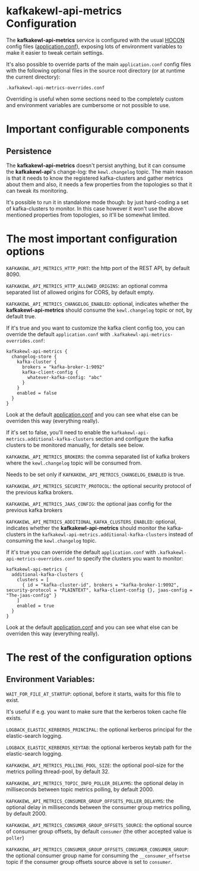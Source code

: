# **kafkakewl-api-metrics** Configuration

The **kafkakewl-api-metrics** service is configured with the usual [HOCON](https://github.com/lightbend/config/blob/master/HOCON.md) config files ([application.conf](../kewl-api-metrics/src/main/resources/application.conf)), exposing lots of environment variables to make it easier to tweak certain settings.

It's also possible to override parts of the main `application.conf` config files with the following optional files in the source root directory (or at runtime the current directory):

`.kafkakewl-api-metrics-overrides.conf`

Overriding is useful when some sections need to tbe completely custom and environment variables are cumbersome or not possible to use.

# Important configurable components

## Persistence

The **kafkakewl-api-metrics** doesn't persist anything, but it can consume the **kafkakewl-api**'s change-log: the `kewl.changelog` topic. The main reason is that it needs to know the registered kafka-clusters and gather metrics about them and also, it needs a few properties from the topologies so that it can tweak its monitoring.

It's possible to run it in standalone mode though: by just hard-coding a set of kafka-clusters to monitor. In this case however it won't use the above mentioned properties from topologies, so it'll be somewhat limited.

# The most important configuration options

`KAFKAKEWL_API_METRICS_HTTP_PORT`: the http port of the REST API, by default 8090.

`KAFKAKEWL_API_METRICS_HTTP_ALLOWED_ORIGINS`: an optional comma separated list of allowed origins for CORS, by default empty.

`KAFKAKEWL_API_METRICS_CHANGELOG_ENABLED`: optional, indicates whether the **kafkakewl-api-metrics** should consume the `kewl.changelog` topic or not, by default true.

If it's true and you want to customize the kafka client config too, you can override the default `application.conf` with `.kafkakewl-api-metrics-overrides.conf`:

```
kafkakewl-api-metrics {
  changelog-store {
    kafka-cluster {
      brokers = "kafka-broker-1:9092"
      kafka-client-config {
        whatever-kafka-config: "abc"
      }
    }
    enabled = false
  }
}
```

Look at the default [application.conf](../kewl-api-metrics/src/main/resources/application.conf) and you can see what else can be overriden this way (everything really).

If it's set to false, you'll need to enable the `kafkakewl-api-metrics.additional-kafka-clusters` section and configure the kafka clusters to be monitored manually, for details see below.

`KAFKAKEWL_API_METRICS_BROKERS`: the comma separated list of kafka brokers where the `kewl.changelog` topic will be consumed from.

Needs to be set only if `KAFKAKEWL_API_METRICS_CHANGELOG_ENABLED` is true.

`KAFKAKEWL_API_METRICS_SECURITY_PROTOCOL`: the optional security protocol of the previous kafka brokers.

`KAFKAKEWL_API_METRICS_JAAS_CONFIG`: the optional jaas config for the previous kafka brokers

`KAFKAKEWL_API_METRICS_ADDITIONAL_KAFKA_CLUSTERS_ENABLED`: optional, indicates whether the **kafkakewl-api-metrics** should monitor the kafka-clusters in the `kafkakewl-api-metrics.additional-kafka-clusters` instead of consuming the `kewl.changelog` topic.

If it's true you can override the default `application.conf` with `.kafkakewl-api-metrics-overrides.conf` to specify the clusters you want to monitor:

```
kafkakewl-api-metrics {
  additional-kafka-clusters {
    clusters = [
      { id = "kafka-cluster-id", brokers = "kafka-broker-1:9092", security-protocol = "PLAINTEXT", kafka-client-config {}, jaas-config = "The-jaas-config" }
    ]
    enabled = true
  }
}
```

Look at the default [application.conf](../kewl-api-metrics/src/main/resources/application.conf) and you can see what else can be overriden this way (everything really).

# The rest of the configuration options

## Environment Variables:

`WAIT_FOR_FILE_AT_STARTUP`: optional, before it starts, waits for this file to exist.

It's useful if e.g. you want to make sure that the kerberos token cache file exists.

`LOGBACK_ELASTIC_KERBEROS_PRINCIPAL`: the optional kerberos principal for the elastic-search logging.

`LOGBACK_ELASTIC_KERBEROS_KEYTAB`: the optional kerberos keytab path for the elastic-search logging.

`KAFKAKEWL_API_METRICS_POLLING_POOL_SIZE`: the optional pool-size for the metrics polling thread-pool, by default 32.

`KAFKAKEWL_API_METRICS_TOPIC_INFO_POLLER_DELAYMS`: the optional delay in milliseconds between topic metrics polling, by default 2000.

`KAFKAKEWL_API_METRICS_CONSUMER_GROUP_OFFSETS_POLLER_DELAYMS`: the optional delay in milliseconds between the consumer group metrics polling, by default 2000.

`KAFKAKEWL_API_METRICS_CONSUMER_GROUP_OFFSETS_SOURCE`: the optional source of consumer group offsets, by default `consumer` (the other accepted value is `poller`) 

`KAFKAKEWL_API_METRICS_CONSUMER_GROUP_OFFSETS_CONSUMER_CONSUMER_GROUP`: the optional consumer group name for consuming the `__consumer_offsetse` topic if the consumer group offsets source above is set to `consumer`.  